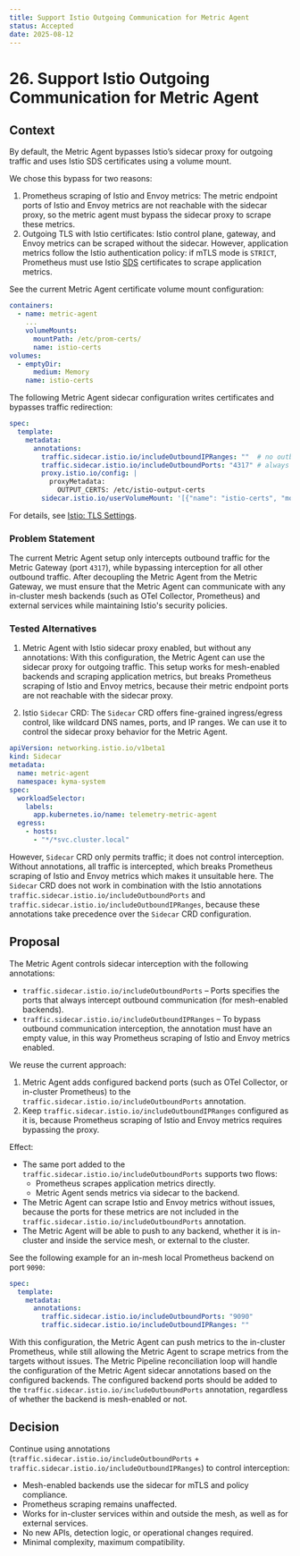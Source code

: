 ```yaml
---
title: Support Istio Outgoing Communication for Metric Agent
status: Accepted
date: 2025-08-12
---
```


# 26. Support Istio Outgoing Communication for Metric Agent

## Context

By default, the Metric Agent bypasses Istio’s sidecar proxy for outgoing traffic and uses Istio SDS certificates using a volume mount.

We chose this bypass for two reasons:

1. Prometheus scraping of Istio and Envoy metrics: The metric endpoint ports of Istio and Envoy metrics are not reachable with the sidecar proxy, so the metric agent must bypass the sidecar proxy to scrape these metrics.
2. Outgoing TLS with Istio certificates: Istio control plane, gateway, and Envoy metrics can be scraped without the sidecar. However, application metrics follow the Istio authentication policy: if mTLS mode is `STRICT`, Prometheus must use Istio [SDS](https://www.envoyproxy.io/docs/envoy/latest/configuration/security/secret) certificates to scrape application metrics.

See the current Metric Agent certificate volume mount configuration:

```yaml
containers:
  - name: metric-agent
    ...
    volumeMounts:
      mountPath: /etc/prom-certs/
      name: istio-certs
volumes:
  - emptyDir:
      medium: Memory
    name: istio-certs
```

The following Metric Agent sidecar configuration writes certificates and bypasses traffic redirection:

```yaml
spec:
  template:
    metadata:
      annotations:
        traffic.sidecar.istio.io/includeOutboundIPRanges: ""  # no outbound interception
        traffic.sidecar.istio.io/includeOutboundPorts: "4317" # always intercept OTLP traffic to Metric Gateway
        proxy.istio.io/config: |  
          proxyMetadata:
            OUTPUT_CERTS: /etc/istio-output-certs
        sidecar.istio.io/userVolumeMount: '[{"name": "istio-certs", "mountPath": "/etc/istio-output-certs"}]'
```

For details, see [Istio: TLS Settings](https://istio.io/latest/docs/ops/integrations/prometheus/#tls-settings).

### Problem Statement
The current Metric Agent setup only intercepts outbound traffic for the Metric Gateway (port `4317`), while bypassing interception for all other outbound traffic.
After decoupling the Metric Agent from the Metric Gateway, we must ensure that the Metric Agent can communicate with any in-cluster mesh backends (such as OTel Collector, Prometheus) and external services while maintaining Istio's security policies.

### Tested Alternatives

1. Metric Agent with Istio sidecar proxy enabled, but without any annotations:
   With this configuration, the Metric Agent can use the sidecar proxy for outgoing traffic. This setup works for mesh-enabled backends and scraping application metrics, but breaks Prometheus scraping of Istio and Envoy metrics, because their metric endpoint ports are not reachable with the sidecar proxy.

2. Istio `Sidecar` CRD:
   The `Sidecar` CRD offers fine-grained ingress/egress control, like wildcard DNS names, ports, and IP ranges. We can use it to control the sidecar proxy behavior for the Metric Agent.

```yaml
apiVersion: networking.istio.io/v1beta1
kind: Sidecar
metadata:
  name: metric-agent
  namespace: kyma-system
spec:
  workloadSelector:
    labels:
      app.kubernetes.io/name: telemetry-metric-agent
  egress:
    - hosts:
      - "*/*svc.cluster.local"
```

However, `Sidecar` CRD only permits traffic; it does not control interception. Without annotations, all traffic is intercepted, which breaks Prometheus scraping of Istio and Envoy metrics which makes it unsuitable here.
The `Sidecar` CRD does not work in combination with the Istio annotations `traffic.sidecar.istio.io/includeOutboundPorts` and `traffic.sidecar.istio.io/includeOutboundIPRanges`, because these annotations take precedence over the `Sidecar` CRD configuration.

## Proposal

The Metric Agent controls sidecar interception with the following annotations:
- `traffic.sidecar.istio.io/includeOutboundPorts` – Ports specifies the ports that always intercept outbound communication (for mesh-enabled backends).
- `traffic.sidecar.istio.io/includeOutboundIPRanges` – To bypass outbound communication interception, the annotation must have an empty value, in this way Prometheus scraping of Istio and Envoy metrics enabled.

We reuse the current approach:
1. Metric Agent adds configured backend ports (such as OTel Collector, or in-cluster Prometheus) to the `traffic.sidecar.istio.io/includeOutboundPorts` annotation.
2. Keep `traffic.sidecar.istio.io/includeOutboundIPRanges` configured as it is, because Prometheus scraping of Istio and Envoy metrics requires bypassing the proxy.

Effect:
- The same port added to the `traffic.sidecar.istio.io/includeOutboundPorts` supports two flows:
  - Prometheus scrapes application metrics directly.
  - Metric Agent sends metrics via sidecar to the backend.
- The Metric Agent can scrape Istio and Envoy metrics without issues, because the ports for these metrics are not included in the `traffic.sidecar.istio.io/includeOutboundPorts` annotation.
- The Metric Agent will be able to push to any backend, whether it is in-cluster and inside the service mesh, or external to the cluster.

See the following example for an in-mesh local Prometheus backend on port `9090`:

```yaml
spec:
  template:
    metadata:
      annotations:
        traffic.sidecar.istio.io/includeOutboundPorts: "9090"
        traffic.sidecar.istio.io/includeOutboundIPRanges: ""
```

With this configuration, the Metric Agent can push metrics to the in-cluster Prometheus, while still allowing the Metric Agent to scrape metrics from the targets without issues.
The Metric Pipeline reconciliation loop will handle the configuration of the Metric Agent sidecar annotations based on the configured backends. The configured backend ports should be added to the `traffic.sidecar.istio.io/includeOutboundPorts` annotation, regardless of whether the backend is mesh-enabled or not.

## Decision

Continue using annotations (`traffic.sidecar.istio.io/includeOutboundPorts` + `traffic.sidecar.istio.io/includeOutboundIPRanges`) to control interception:
 
- Mesh-enabled backends use the sidecar for mTLS and policy compliance.
- Prometheus scraping remains unaffected.
- Works for in-cluster services within and outside the mesh, as well as for external services.
- No new APIs, detection logic, or operational changes required.
- Minimal complexity, maximum compatibility.

